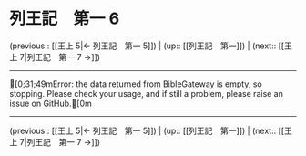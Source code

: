 # 列王記　第一 6

(previous:: [[王上 5|← 列王記　第一 5]]) | (up:: [[列王記　第一]]) | (next:: [[王上 7|列王記　第一 7 →]])

***
[0;31;49mError: the data returned from BibleGateway is empty, so stopping. Please check your usage, and if still a problem, please raise an issue on GitHub.[0m

***

(previous:: [[王上 5|← 列王記　第一 5]]) | (up:: [[列王記　第一]]) | (next:: [[王上 7|列王記　第一 7 →]])
